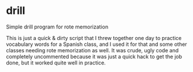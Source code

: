 drill
=====

Simple drill program for rote memorization

This is just a quick & dirty script that I threw together one day to practice vocabulary words for a Spanish class, and I used it for that and some other classes needing rote memorization as well.  It was crude, ugly code and completely uncommented because it was just a quick hack to get the job done, but it worked quite well in practice.

